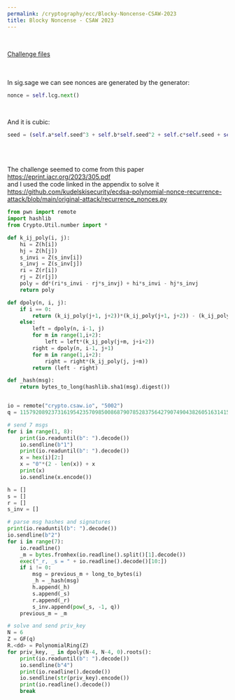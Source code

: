 ```yaml
---
permalink: /cryptography/ecc/Blocky-Noncense-CSAW-2023
title: Blocky Noncense - CSAW 2023
---
```


<br>

[Challenge files](https://github.com/Connor-McCartney/CTF_Files/tree/main/2023/CSAW/Blocky-Noncense)

<br>
<br>
In sig.sage we can see nonces are generated by the generator:

```python
nonce = self.lcg.next()
```

<br>

And it is cubic:

```python
seed = (self.a*self.seed^3 + self.b*self.seed^2 + self.c*self.seed + self.d) % self.q
```

<br>
<br>

The challenge seemed to come from this paper <https://eprint.iacr.org/2023/305.pdf> <br>
and I used the code linked in the appendix to solve it <br>
<https://github.com/kudelskisecurity/ecdsa-polynomial-nonce-recurrence-attack/blob/main/original-attack/recurrence_nonces.py>
<br>

```python
from pwn import remote
import hashlib
from Crypto.Util.number import *

def k_ij_poly(i, j):
    hi = Z(h[i])
    hj = Z(h[j])
    s_invi = Z(s_inv[i])
    s_invj = Z(s_inv[j])
    ri = Z(r[i])
    rj = Z(r[j])
    poly = dd*(ri*s_invi - rj*s_invj) + hi*s_invi - hj*s_invj
    return poly

def dpoly(n, i, j):
    if i == 0:
        return (k_ij_poly(j+1, j+2))*(k_ij_poly(j+1, j+2)) - (k_ij_poly(j+2, j+3))*(k_ij_poly(j+0, j+1))
    else:
        left = dpoly(n, i-1, j)
        for m in range(1,i+2):
            left = left*(k_ij_poly(j+m, j+i+2))
        right = dpoly(n, i-1, j+1)
        for m in range(1,i+2):
            right = right*(k_ij_poly(j, j+m))
        return (left - right)

def _hash(msg):
    return bytes_to_long(hashlib.sha1(msg).digest())


io = remote("crypto.csaw.io", "5002")
q = 115792089237316195423570985008687907852837564279074904382605163141518161494337

# send 7 msgs
for i in range(1, 8):
    print(io.readuntil(b": ").decode())
    io.sendline(b"1")
    print(io.readuntil(b": ").decode())
    x = hex(i)[2:]
    x = "0"*(2 - len(x)) + x
    print(x)
    io.sendline(x.encode())

h = []
s = []
r = []
s_inv = []

# parse msg hashes and signatures
print(io.readuntil(b": ").decode())
io.sendline(b"2")
for i in range(7):
    io.readline()
    _m = bytes.fromhex(io.readline().split()[1].decode())
    exec("_r, _s = " + io.readline().decode()[10:])
    if i != 0:
        msg = previous_m + long_to_bytes(i)
        _h = _hash(msg)
        h.append(_h)
        s.append(_s)
        r.append(_r)
        s_inv.append(pow(_s, -1, q))
    previous_m = _m

# solve and send priv_key
N = 6
Z = GF(q)
R.<dd> = PolynomialRing(Z)
for priv_key, _ in dpoly(N-4, N-4, 0).roots():
    print(io.readuntil(b": ").decode())
    io.sendline(b"4")
    print(io.readline().decode())
    io.sendline(str(priv_key).encode())
    print(io.readline().decode())
    break
```
